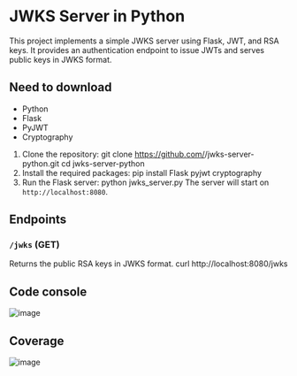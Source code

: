 # JWKS Server in Python
This project implements a simple JWKS server using Flask, JWT, and RSA keys. It provides an authentication endpoint to issue JWTs and serves public keys in JWKS format.
## Need to download
- Python
- Flask
- PyJWT
- Cryptography
1. Clone the repository:
    git clone https://github.com/<your-repo>/jwks-server-python.git
    cd jwks-server-python
2. Install the required packages:
    pip install Flask pyjwt cryptography
3. Run the Flask server:
    python jwks_server.py
The server will start on `http://localhost:8080`.
## Endpoints
### `/jwks` (GET)
Returns the public RSA keys in JWKS format.
curl http://localhost:8080/jwks

## Code console

![image](https://github.com/user-attachments/assets/1d0826ed-562b-4088-af01-b65df8cbaecc)


## Coverage



![image](https://github.com/user-attachments/assets/0e41ea10-7c75-4eb8-b2cb-19a4b270a85c)
